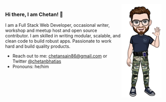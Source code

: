 <img align="right" src="https://github.com/Ckbhatia/Ckbhatia/blob/master/transparent.png" alt="Avatar of chetan kumar" width=130px height=300px />

### Hi there, I am Chetan! 👋

I am a Full Stack Web Developer, occasional writer, workshop and meetup host and open source contributor. I am skilled in writing modular, scalable, and clean code to build robust apps.
Passionate to work hard and build quality products.


-   Reach out to me: chetansain86@gmail.com or Twitter [@chetanbhatias](https://twitter.com/chetanbhatias)
-   Pronouns: he/him

